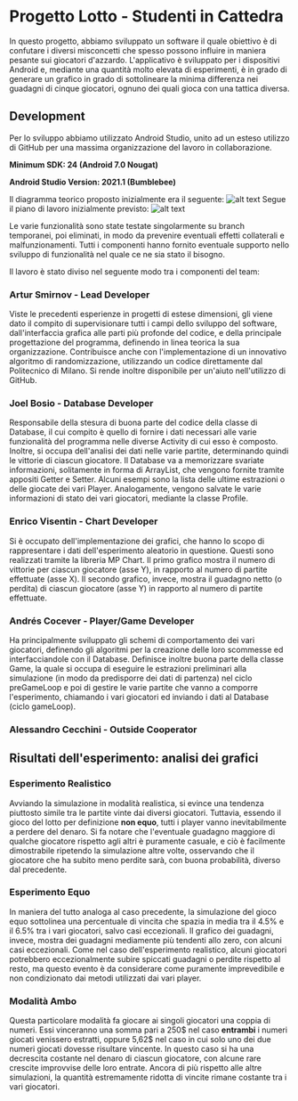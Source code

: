 # Progetto Lotto - Studenti in Cattedra

In questo progetto, abbiamo sviluppato un software il quale obiettivo è
di confutare i diversi misconcetti che spesso possono influire in
maniera pesante sui giocatori d'azzardo. L'applicativo è sviluppato per i
dispositivi Android e, mediante una quantità molto elevata di esperimenti,
è in grado di generare un grafico in grado di sottolineare la minima
differenza nei guadagni di cinque giocatori, ognuno dei quali gioca con
una tattica diversa.

## Development

Per lo sviluppo abbiamo utilizzato Android Studio, unito ad un esteso
utilizzo di GitHub per una massima organizzazione del lavoro in
collaborazione. 

__Minimum SDK: 24 \(Android 7.0 Nougat\)__

__Android Studio Version: 2021.1 \(Bumblebee\)__

Il diagramma teorico proposto inizialmente era il seguente:
![alt text](https://github.com/VoltDevelopers/Simulation-lotto/blob/main/opt/proj.svg?raw=true)
Segue il piano di lavoro inizialmente previsto:
![alt text](https://github.com/VoltDevelopers/Simulation-lotto/blob/main/opt/templine.svg?raw=true)

Le varie funzionalità sono state testate singolarmente
su branch temporanei, poi eliminati, in modo da prevenire eventuali
effetti collaterali e malfunzionamenti.
Tutti i componenti hanno fornito eventuale supporto nello sviluppo di
funzionalità nel quale ce ne sia stato il bisogno.

Il lavoro è stato diviso nel seguente modo tra i componenti del team:

### Artur Smirnov - Lead Developer

Viste le precedenti esperienze in progetti di estese dimensioni, gli
viene dato il compito di supervisionare tutti i campi dello sviluppo del
software, dall'interfaccia grafica alle parti più profonde del codice,
e della principale progettazione del programma, definendo in linea
teorica la sua organizzazione. Contribuisce anche con l'implementazione
di un innovativo algoritmo di randomizzazione, utilizzando un codice
direttamente dal Politecnico di Milano.
Si rende inoltre disponibile per un'aiuto nell'utilizzo di GitHub.

### Joel Bosio - Database Developer

Responsabile della stesura di buona parte del codice della classe di
Database, il cui compito è quello di fornire i dati necessari alle
varie funzionalità del programma nelle diverse Activity di cui esso
è composto. Inoltre, si occupa dell'analisi dei dati nelle varie
partite, determinando quindi le vittorie di ciascun giocatore.
Il Database va a memorizzare svariate informazioni, solitamente in
forma di ArrayList, che vengono fornite tramite appositi Getter e 
Setter. Alcuni esempi sono la lista delle ultime estrazioni o delle
giocate dei vari Player. Analogamente, vengono salvate le varie
informazioni di stato dei vari giocatori, mediante la classe Profile.

### Enrico Visentin - Chart Developer

Si è occupato dell'implementazione dei grafici, che hanno lo scopo di
rappresentare i dati dell'esperimento aleatorio in questione. Questi
sono realizzati tramite la libreria MP Chart. Il primo grafico mostra
il numero di vittorie per ciascun giocatore (asse Y), in rapporto al
numero di partite effettuate (asse X). Il secondo grafico, invece,
mostra il guadagno netto (o perdita) di ciascun giocatore (asse Y) in
rapporto al numero di partite effettuate.

### Andrés Cocever - Player/Game Developer

Ha principalmente sviluppato gli schemi di comportamento dei vari
giocatori, definendo gli algoritmi per la creazione delle loro
scommesse ed interfacciandole con il Database. Definisce inoltre buona
parte della classe Game, la quale si occupa di eseguire le estrazioni 
preliminari alla simulazione (in modo da predisporre dei dati di
partenza) nel ciclo preGameLoop e poi di gestire le varie partite che
vanno a comporre l'esperimento, chiamando i vari giocatori ed inviando
i dati al Database (ciclo gameLoop).

### Alessandro Cecchini - Outside Cooperator

## Risultati dell'esperimento: analisi dei grafici

### Esperimento Realistico

Avviando la simulazione in modalità realistica, si evince una tendenza
piuttosto simile tra le partite vinte dai diversi giocatori. Tuttavia,
essendo il gioco del lotto per definizione **non equo**, tutti i player
vanno inevitabilmente a perdere del denaro. Si fa notare che l'eventuale
guadagno maggiore di qualche giocatore rispetto agli altri è puramente
casuale, e ciò è facilmente dimostrabile ripetendo la simulazione
altre volte, osservando che il giocatore che ha subito meno perdite
sarà, con buona probabilità, diverso dal precedente.

### Esperimento Equo

In maniera del tutto analoga al caso precedente, la simulazione del gioco
equo sottolinea una percentuale di vincita che spazia in media tra il
4.5% e il 6.5% tra i vari giocatori, salvo casi eccezionali. Il grafico
dei guadagni, invece, mostra dei guadagni mediamente più tendenti allo
zero, con alcuni casi eccezionali. Come nel caso dell'esperimento
realistico, alcuni giocatori potrebbero eccezionalmente subire spiccati
guadagni o perdite rispetto al resto, ma questo evento è da considerare
come puramente imprevedibile e non condizionato dai metodi utilizzati dai
vari player.

### Modalità Ambo

Questa particolare modalità fa giocare ai singoli giocatori una coppia
di numeri. Essi vinceranno una somma pari a 250$ nel caso **entrambi** i
numeri giocati venissero estratti, oppure 5,62$ nel caso in cui solo uno
dei due numeri giocati dovesse risultare vincente. In questo caso si ha
una decrescita costante nel denaro di ciascun giocatore, con alcune rare
crescite improvvise delle loro entrate. Ancora di più rispetto alle altre
simulazioni, la quantità estremamente ridotta di vincite rimane 
costante tra i vari giocatori.
